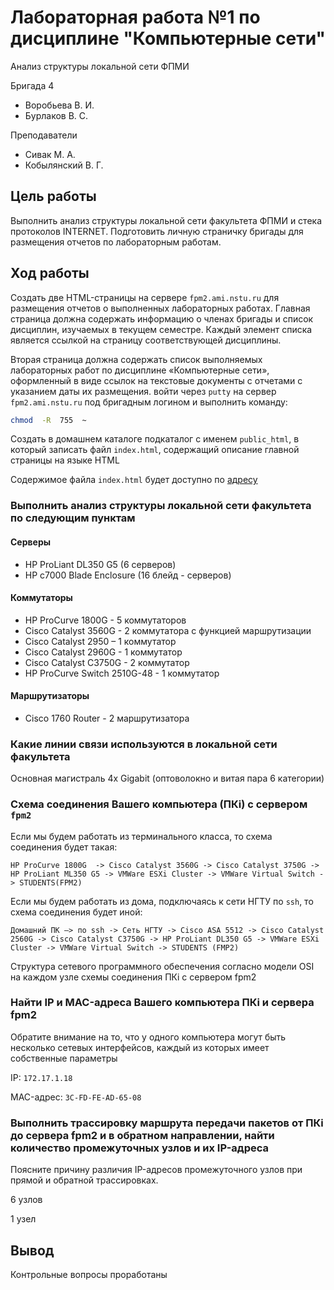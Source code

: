 # Лабораторная работа №1 по дисциплине "Компьютерные сети"

Анализ структуры локальной сети ФПМИ

Бригада 4

- Воробьева В. И.
- Бурлаков В. С.

Преподаватели

- Сивак М. А.
- Кобылянский В. Г.

## Цель работы

Выполнить анализ структуры локальной сети факультета ФПМИ и стека протоколов INTERNET. Подготовить личную страничку бригады для размещения отчетов по лабораторным работам.

## Ход работы

Создать две HTML-страницы на сервере `fpm2.ami.nstu.ru` для размещения отчетов о выполненных лабораторных работах. Главная страница должна содержать информацию о членах бригады и список дисциплин, изучаемых в текущем семестре. Каждый элемент списка является ссылкой на страницу соответствующей дисциплины.

Вторая страница должна содержать список выполняемых лабораторных работ по дисциплине «Компьютерные сети», оформленный в виде ссылок на текстовые документы с отчетами с указанием даты их размещения.
войти через `putty` на сервер `fpm2.ami.nstu.ru`  под бригадным логином и выполнить команду:  

```bash
chmod  -R  755  ~
```

Cоздать в домашнем каталоге подкаталог с именем  `public_html`, в который записать файл `index.html`, содержащий описание главной страницы на языке HTML

Содержимое файла `index.html` будет доступно по [адресу](http://fpm2.ami.nstu.ru/~pmi-b9304)  

### Выполнить анализ структуры локальной сети факультета по следующим пунктам

#### Серверы

- HP ProLiant DL350 G5 (6 серверов)
- HP c7000 Blade Enclosure (16 блейд - серверов)

#### Коммутаторы

- HP ProCurve 1800G - 5 коммутаторов
- Cisco Catalyst 3560G - 2 коммутатора с функцией маршрутизации
- Cisco Catalyst 2950 – 1 коммутатор
- Cisco Catalyst 2960G - 1 коммутатор
- Cisco Catalyst C3750G - 2 коммутатор
- HP ProCurve Switch 2510G-48 - 1 коммутатор

#### Маршрутизаторы

- Cisco 1760 Router - 2 маршрутизатора

### Какие линии связи используются в локальной сети факультета

Основная магистраль 4x Gigabit (оптоволокно и витая пара 6 категории)

### Схема соединения Вашего компьютера (ПКi) с сервером `fpm2`

Если мы будем работать из терминального класса, то схема соединения будет такая:

`HP ProCurve 1800G  -> Cisco Catalyst 3560G -> Cisco Catalyst 3750G -> HP ProLiant ML350 G5 -> VMWare ESXi Cluster -> VMWare Virtual Switch -> STUDENTS(FPM2)`

Если мы будем работать из дома, подключаясь к сети НГТУ по `ssh`, то схема соединения будет иной:

`Домашний ПК –> по ssh -> Сеть НГТУ -> Cisco ASA 5512 -> Cisco Catalyst 2560G -> Cisco Catalyst C3750G -> HP ProLiant DL350 G5 -> VMWare ESXi Cluster -> VMWare Virtual Switch -> STUDENTS (FMP2)`

Структура сетевого программного обеспечения согласно модели OSI на каждом узле схемы соединения ПКi с сервером fpm2

### Найти IP и MAC-адреса Вашего компьютера ПКi и сервера fpm2

Обратите внимание на то, что у одного компьютера могут быть несколько сетевых интерфейсов, каждый из которых имеет собственные параметры

IP: `172.17.1.18`

MAC-адрес: `3C-FD-FE-AD-65-08`

### Выполнить трассировку маршрута передачи пакетов от ПКi до сервера fpm2 и в обратном направлении, найти количество промежуточных узлов и их IP-адреса

Поясните причину различия IP-адресов промежуточного узлов при прямой и обратной трассировках.

6 узлов

1 узел

## Вывод

Контрольные вопросы проработаны
